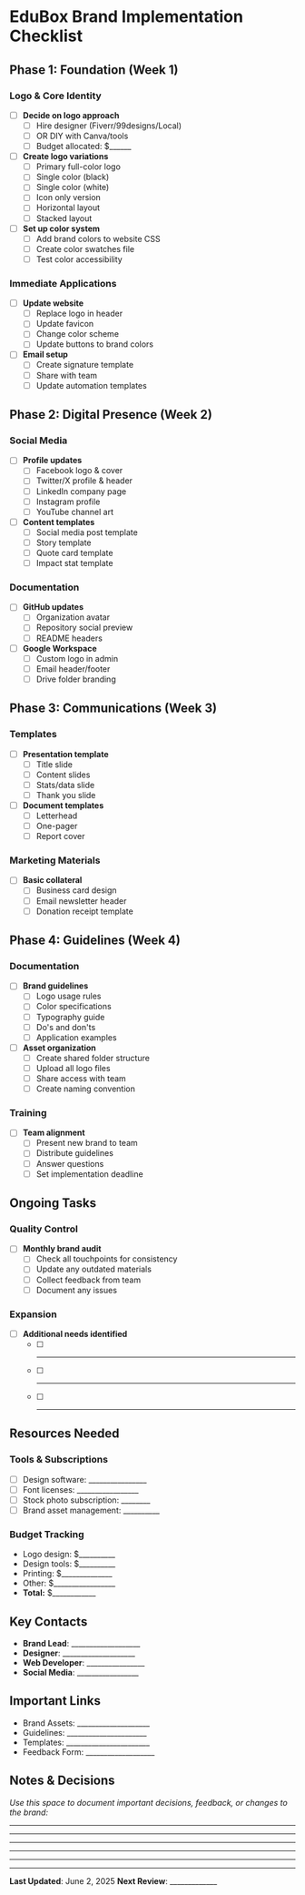 # EduBox Brand Implementation Checklist

## Phase 1: Foundation (Week 1)
### Logo & Core Identity
- [ ] **Decide on logo approach**
  - [ ] Hire designer (Fiverr/99designs/Local)
  - [ ] OR DIY with Canva/tools
  - [ ] Budget allocated: $______

- [ ] **Create logo variations**
  - [ ] Primary full-color logo
  - [ ] Single color (black)
  - [ ] Single color (white)
  - [ ] Icon only version
  - [ ] Horizontal layout
  - [ ] Stacked layout

- [ ] **Set up color system**
  - [ ] Add brand colors to website CSS
  - [ ] Create color swatches file
  - [ ] Test color accessibility

### Immediate Applications
- [ ] **Update website**
  - [ ] Replace logo in header
  - [ ] Update favicon
  - [ ] Change color scheme
  - [ ] Update buttons to brand colors

- [ ] **Email setup**
  - [ ] Create signature template
  - [ ] Share with team
  - [ ] Update automation templates

## Phase 2: Digital Presence (Week 2)
### Social Media
- [ ] **Profile updates**
  - [ ] Facebook logo & cover
  - [ ] Twitter/X profile & header
  - [ ] LinkedIn company page
  - [ ] Instagram profile
  - [ ] YouTube channel art

- [ ] **Content templates**
  - [ ] Social media post template
  - [ ] Story template
  - [ ] Quote card template
  - [ ] Impact stat template

### Documentation
- [ ] **GitHub updates**
  - [ ] Organization avatar
  - [ ] Repository social preview
  - [ ] README headers

- [ ] **Google Workspace**
  - [ ] Custom logo in admin
  - [ ] Email header/footer
  - [ ] Drive folder branding

## Phase 3: Communications (Week 3)
### Templates
- [ ] **Presentation template**
  - [ ] Title slide
  - [ ] Content slides
  - [ ] Stats/data slide
  - [ ] Thank you slide

- [ ] **Document templates**
  - [ ] Letterhead
  - [ ] One-pager
  - [ ] Report cover

### Marketing Materials
- [ ] **Basic collateral**
  - [ ] Business card design
  - [ ] Email newsletter header
  - [ ] Donation receipt template

## Phase 4: Guidelines (Week 4)
### Documentation
- [ ] **Brand guidelines**
  - [ ] Logo usage rules
  - [ ] Color specifications
  - [ ] Typography guide
  - [ ] Do's and don'ts
  - [ ] Application examples

- [ ] **Asset organization**
  - [ ] Create shared folder structure
  - [ ] Upload all logo files
  - [ ] Share access with team
  - [ ] Create naming convention

### Training
- [ ] **Team alignment**
  - [ ] Present new brand to team
  - [ ] Distribute guidelines
  - [ ] Answer questions
  - [ ] Set implementation deadline

## Ongoing Tasks
### Quality Control
- [ ] **Monthly brand audit**
  - [ ] Check all touchpoints for consistency
  - [ ] Update any outdated materials
  - [ ] Collect feedback from team
  - [ ] Document any issues

### Expansion
- [ ] **Additional needs identified**
  - [ ] ________________________
  - [ ] ________________________
  - [ ] ________________________

## Resources Needed
### Tools & Subscriptions
- [ ] Design software: ________________
- [ ] Font licenses: _________________
- [ ] Stock photo subscription: ________
- [ ] Brand asset management: __________

### Budget Tracking
- Logo design: $__________
- Design tools: $__________
- Printing: $______________
- Other: $_________________
- **Total:** $____________

## Key Contacts
- **Brand Lead**: ___________________
- **Designer**: ____________________
- **Web Developer**: ________________
- **Social Media**: _________________

## Important Links
- Brand Assets: ____________________
- Guidelines: ______________________
- Templates: _______________________
- Feedback Form: ___________________

## Notes & Decisions
_Use this space to document important decisions, feedback, or changes to the brand:_

___________________________________________
___________________________________________
___________________________________________
___________________________________________
___________________________________________

---

**Last Updated**: June 2, 2025
**Next Review**: _____________